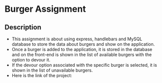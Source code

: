 # Burger Assignment

## Description
* This assignment is about using express, handlebars and MySQL database to store the data about burgers and show on the application.
* Once a burger is added to the application, it is stored in the database and on the front-end is shown in the list of available burgers with the option to devour it.
* If the devour option associated with the specific burger is selected, it is shown in the list of unavailable burgers.
* Here is the link of the project:
